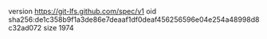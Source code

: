 version https://git-lfs.github.com/spec/v1
oid sha256:de1c358b9f1a3de86e7deaaf1df0deaf456256596e04e254a48998d8c32ad072
size 1974

